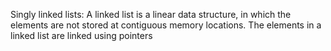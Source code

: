 Singly linked lists: A linked list is a linear data structure, in which the elements are not stored at contiguous memory locations. The elements in a linked list are linked using pointers
